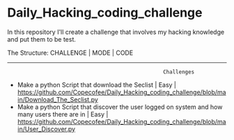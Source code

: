 # Daily_Hacking_coding_challenge
In this repository I'll create a challenge that involves my hacking knowledge and put them to be test.

The Structure:
              CHALLENGE | MODE | CODE
              
              
              
              
              
              
              
-----------------------------------------------------------------------------------------------------------------------------------------------------------
                                                      Challenges
                                                               
                                                               
                                                               
- Make a python Script that download the Seclist | Easy | https://github.com/Copecofee/Daily_Hacking_coding_challenge/blob/main/Download_The_Seclist.py
- Make a python Script that discover the user logged on system and how many users there are in | Easy | https://github.com/Copecofee/Daily_Hacking_coding_challenge/blob/main/User_Discover.py 
